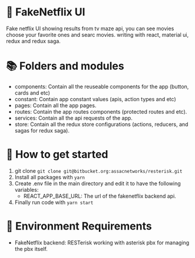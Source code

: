 # 🎉 FakeNetflix UI
Fake netflix UI showing results from tv maze api, you can see movies choose your favorite ones and searc movies.
writing with react, material ui, redux and redux saga.

# 📚 Folders and modules
- components: Contain all the reuseable components for the app (button, cards and etc)
- constant: Contain app constant values (apis, action types and etc)
- pages: Contain all the app pages.
- routes: Contain the app routes components (protected routes and etc).
- services: Contain all the api requests of the app.
- store: Contain all the redux store configurations (actions, reducers, and sagas for redux saga).

# 🚀 How to get started
1. git clone `git clone git@bitbucket.org:assacnetworks/resterisk.git`
2. Install all packages with `yarn`
3. Create .env file in the main directory and edit it to have the following variables:
    - REACT_APP_BASE_URL: The url of the fakenetflix backend api.
4. Finally run code with `yarn start`

# 📝 Environment Requirements
 - FakeNetflix backend: RESTerisk working with asterisk pbx for managing the pbx itself.